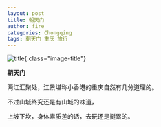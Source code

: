 ```yaml
---
layout: post
title: 朝天门
author: fire
categories: Chongqing 
tags: 朝天门 重庆 旅行
---
```


![title](https://image.sideproject.cn/titlex/titlex_119.jpg){:class="image-title"}

**朝天门**

两江汇聚处，江景堪称小香港的重庆自然有几分道理的。

不过山城终究还是有山城的味道，

上坡下坎，身体素质差的话，去玩还是挺累的。

